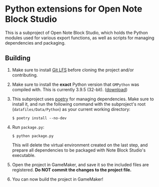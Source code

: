 # Python extensions for Open Note Block Studio

This is a subproject of Open Note Block Studio, which holds the Python modules used for various export functions, as well as scripts for managing dependencies and packaging.

## Building

1. Make sure to install [Git LFS](https://git-lfs.github.com/) before cloning the project and/or contributing.

2. Make sure to install the **exact** Python version that `GMPython` was compiled with. This is currently 3.9.5 (32-bit). ([download](https://www.python.org/downloads/release/python-395/))

3. This subproject uses [poetry](https://python-poetry.org/) for managing dependencies. Make sure to install it, and run the following command with the subproject's root (`datafiles/Data/Python`) as your current working directory:

   ```shell
   $ poetry install --no-dev
   ```

4. Run `package.py`:

   ```shell
   $ python package.py
   ```

   This will delete the virtual environment created on the last step, and prepare all dependencies to be packaged with Note Block Studio's executable.

5. Open the project in GameMaker, and save it so the included files are registered. **Do NOT commit the changes to the project file.**

6. You can now build the project in GameMaker!
